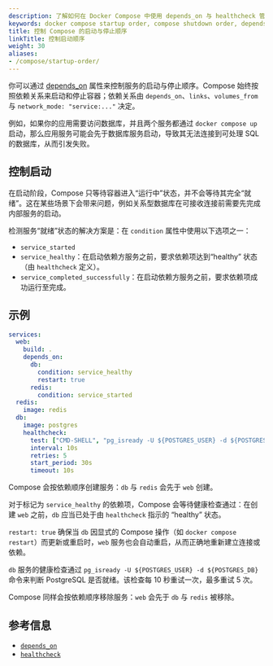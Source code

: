 ```yaml
---
description: 了解如何在 Docker Compose 中使用 depends_on 与 healthcheck 管理服务的启动与停止顺序。
keywords: docker compose startup order, compose shutdown order, depends_on, service healthcheck, control service dependencies
title: 控制 Compose 的启动与停止顺序
linkTitle: 控制启动顺序
weight: 30
aliases:
- /compose/startup-order/
---
```


你可以通过 [depends_on](/reference/compose-file/services.md#depends_on) 属性来控制服务的启动与停止顺序。Compose 始终按照依赖关系来启动和停止容器；依赖关系由 `depends_on`、`links`、`volumes_from` 与 `network_mode: "service:..."` 决定。

例如，如果你的应用需要访问数据库，并且两个服务都通过 `docker compose up` 启动，那么应用服务可能会先于数据库服务启动，导致其无法连接到可处理 SQL 的数据库，从而引发失败。

## 控制启动

在启动阶段，Compose 只等待容器进入“运行中”状态，并不会等待其完全“就绪”。这在某些场景下会带来问题，例如关系型数据库在可接收连接前需要先完成内部服务的启动。

检测服务“就绪”状态的解决方案是：在 `condition` 属性中使用以下选项之一：

- `service_started`
- `service_healthy`：在启动依赖方服务之前，要求依赖项达到“healthy” 状态（由 `healthcheck` 定义）。
- `service_completed_successfully`：在启动依赖方服务之前，要求依赖项成功运行至完成。

## 示例

```yaml
services:
  web:
    build: .
    depends_on:
      db:
        condition: service_healthy
        restart: true
      redis:
        condition: service_started
  redis:
    image: redis
  db:
    image: postgres
    healthcheck:
      test: ["CMD-SHELL", "pg_isready -U ${POSTGRES_USER} -d ${POSTGRES_DB}"]
      interval: 10s
      retries: 5
      start_period: 30s
      timeout: 10s
```

Compose 会按依赖顺序创建服务：`db` 与 `redis` 会先于 `web` 创建。

对于标记为 `service_healthy` 的依赖项，Compose 会等待健康检查通过：在创建 `web` 之前，`db` 应当已处于由 `healthcheck` 指示的 “healthy” 状态。

`restart: true` 确保当 `db` 因显式的 Compose 操作（如 `docker compose restart`）而更新或重启时，`web` 服务也会自动重启，从而正确地重新建立连接或依赖。

`db` 服务的健康检查通过 `pg_isready -U ${POSTGRES_USER} -d ${POSTGRES_DB}` 命令来判断 PostgreSQL 是否就绪。该检查每 10 秒重试一次，最多重试 5 次。

Compose 同样会按依赖顺序移除服务：`web` 会先于 `db` 与 `redis` 被移除。

## 参考信息 

- [`depends_on`](/reference/compose-file/services.md#depends_on)
- [`healthcheck`](/reference/compose-file/services.md#healthcheck)
